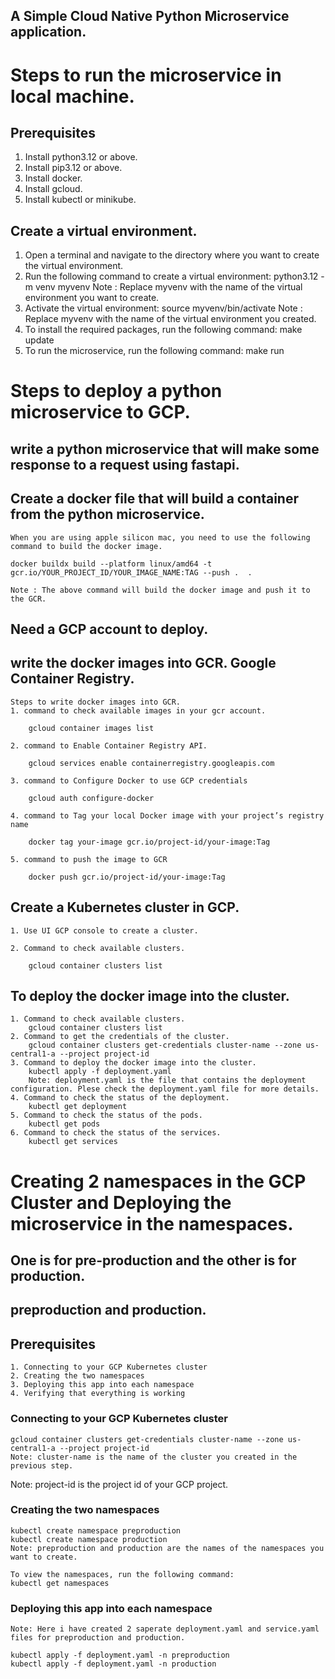 ## A Simple Cloud Native Python Microservice application.

# Steps to run the microservice in local machine.

## Prerequisites
1. Install python3.12 or above.
2. Install pip3.12 or above.
3. Install docker.
4. Install gcloud.
5. Install kubectl or minikube.

## Create a virtual environment.
1. Open a terminal and navigate to the directory where you want to create the virtual environment.
2. Run the following command to create a virtual environment:
    python3.12 -m venv myvenv
    Note : Replace myvenv with the name of the virtual environment you want to create.
3. Activate the virtual environment:
    source myvenv/bin/activate
    Note : Replace myvenv with the name of the virtual environment you created.
4. To install the required packages, run the following command:
    make update
5. To run the microservice, run the following command:
    make run


# Steps to deploy a python microservice to GCP.

## write a python microservice that will make some response to a request using fastapi.

## Create a docker file that will build a container from the python microservice.

    When you are using apple silicon mac, you need to use the following command to build the docker image.

    docker buildx build --platform linux/amd64 -t gcr.io/YOUR_PROJECT_ID/YOUR_IMAGE_NAME:TAG --push .  .
    
    Note : The above command will build the docker image and push it to the GCR.

## Need a GCP account to deploy.

## write the docker images into GCR. Google Container Registry.

    Steps to write docker images into GCR.
    1. command to check available images in your gcr account.
        
        gcloud container images list 

    2. command to Enable Container Registry API.

        gcloud services enable containerregistry.googleapis.com

    3. command to Configure Docker to use GCP credentials

        gcloud auth configure-docker

    4. command to Tag your local Docker image with your project’s registry name

        docker tag your-image gcr.io/project-id/your-image:Tag
    
    5. command to push the image to GCR

        docker push gcr.io/project-id/your-image:Tag

##  Create a Kubernetes cluster in GCP.

    1. Use UI GCP console to create a cluster.

    2. Command to check available clusters.

        gcloud container clusters list    

##  To deploy the docker image into the cluster.
    1. Command to check available clusters.
        gcloud container clusters list
    2. Command to get the credentials of the cluster.
        gcloud container clusters get-credentials cluster-name --zone us-central1-a --project project-id
    3. Command to deploy the docker image into the cluster.
        kubectl apply -f deployment.yaml
        Note: deployment.yaml is the file that contains the deployment configuration. Plese check the deployment.yaml file for more details.
    4. Command to check the status of the deployment.
        kubectl get deployment
    5. Command to check the status of the pods.
        kubectl get pods
    6. Command to check the status of the services.
        kubectl get services


# Creating 2 namespaces in the GCP Cluster and Deploying the microservice in the namespaces.
## One is for pre-production and the other is for production.

## preproduction and production.
## Prerequisites
    1. Connecting to your GCP Kubernetes cluster
    2. Creating the two namespaces     
    3. Deploying this app into each namespace
    4. Verifying that everything is working

### Connecting to your GCP Kubernetes cluster
    gcloud container clusters get-credentials cluster-name --zone us-central1-a --project project-id
    Note: cluster-name is the name of the cluster you created in the previous step.
Note: project-id is the project id of your GCP project.

### Creating the two namespaces
    kubectl create namespace preproduction
    kubectl create namespace production
    Note: preproduction and production are the names of the namespaces you want to create.
    
    To view the namespaces, run the following command:
    kubectl get namespaces

### Deploying this app into each namespace

    Note: Here i have created 2 saperate deployment.yaml and service.yaml files for preproduction and production.

    kubectl apply -f deployment.yaml -n preproduction
    kubectl apply -f deployment.yaml -n production






